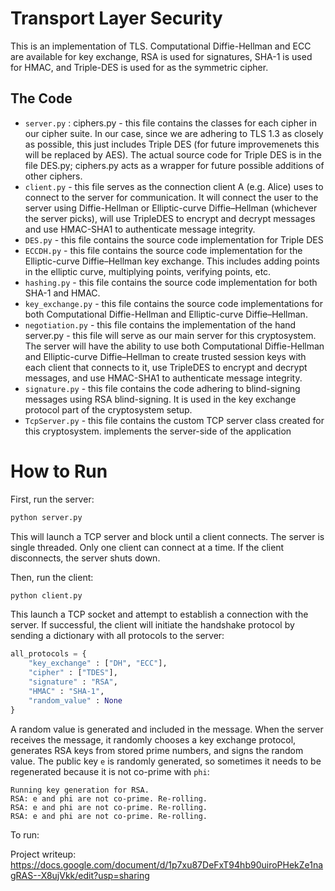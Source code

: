 # Transport Layer Security
This is an implementation of TLS. Computational Diffie-Hellman and ECC are available for key exchange, RSA is used for signatures, SHA-1 is used for HMAC, and Triple-DES is used for as the symmetric cipher.

## The Code
* `server.py` : ciphers.py - this file contains the classes for each cipher in our cipher suite. In our case, since we are adhering to TLS 1.3 as closely as possible, this just includes Triple DES (for future improvemenets this will be replaced by AES). The actual source code for Triple DES is in the file DES.py; ciphers.py acts as a wrapper for future possible additions of other ciphers.
* `client.py` - this file serves as the connection client A (e.g. Alice) uses to connect to the server for communication. It will connect the user to the server using Diffie-Hellman or Elliptic-curve Diffie–Hellman (whichever the server picks), will use TripleDES to encrypt and decrypt messages and use HMAC-SHA1 to authenticate message integrity.
* `DES.py` - this file contains the source code implementation for Triple DES
* `ECCDH.py` - this file contains the source code implementation for the Elliptic-curve Diffie–Hellman key exchange. This includes adding points in the elliptic curve, multiplying points, verifying points, etc.
* `hashing.py` - this file contains the source code implementation for both SHA-1 and HMAC.
* `key_exchange.py` - this file contains the source code implementations for both Computational Diffie-Hellman and Elliptic-curve Diffie–Hellman.
* `negotiation.py` - this file contains the implementation of the hand
  server.py - this file will serve as our main server for this cryptosystem. The server will have the ability to use both Computational Diffie-Hellman and Elliptic-curve Diffie–Hellman to create trusted session keys with each client that connects to it, use TripleDES to encrypt and decrypt messages, and use HMAC-SHA1 to authenticate message integrity.
* `signature.py` - this file contains the code adhering to blind-signing messages using RSA blind-signing. It is used in the key exchange protocol part of the cryptosystem setup.
* `TcpServer.py` - this file contains the custom TCP server class created for this cryptosystem. implements the server-side of the application


# How to Run
First, run the server:
```bash
python server.py
```
This will launch a TCP server and block until a client connects. The server is single threaded. Only one client can connect at a time. If the client disconnects, the server shuts down.

Then, run the client:
```bash
python client.py
```
This launch a TCP socket and attempt to establish a connection with the server. If successful, the client will initiate the handshake protocol by sending a dictionary with all protocols to the server:
```python
all_protocols = {
    "key_exchange" : ["DH", "ECC"],
    "cipher" : ["TDES"],
    "signature" : "RSA",
    "HMAC" : "SHA-1",
    "random_value" : None
}
```
A random value is generated and included in the message. When the server receives the message, it randomly chooses a key exchange protocol, generates RSA keys from stored prime numbers, and signs the random value. The public key `e` is randomly generated, so sometimes it needs to be regenerated because it is not co-prime with `phi`:
```
Running key generation for RSA.
RSA: e and phi are not co-prime. Re-rolling.
RSA: e and phi are not co-prime. Re-rolling.
RSA: e and phi are not co-prime. Re-rolling.
```


To run:



Project writeup: https://docs.google.com/document/d/1p7xu87DeFxT94hb90uiroPHekZe1nagRAS--X8ujVkk/edit?usp=sharing
